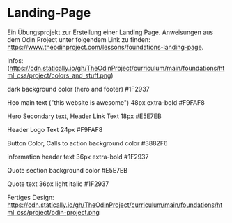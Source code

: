# Landing-Page

Ein Übungsprojekt zur Erstellung einer Landing Page. Anweisungen aus dem Odin Project unter folgendem Link zu finden: https://www.theodinproject.com/lessons/foundations-landing-page.

Infos: (https://cdn.statically.io/gh/TheOdinProject/curriculum/main/foundations/html_css/project/colors_and_stuff.png)

dark background color (hero and footer)
#1F2937

Heo main text ("this website is awesome")
48px extra-bold #F9FAF8

Hero Secondary text, Header Link Text
18px #E5E7EB

Header Logo Text
24px #F9FAF8

Button Color, Calls to action background color
#3882F6

information header text
36px extra-bold #1F2937

Quote section background color
#E5E7EB

Quote text
36px light italic #1F2937

Fertiges Design: https://cdn.statically.io/gh/TheOdinProject/curriculum/main/foundations/html_css/project/odin-project.png
